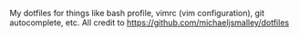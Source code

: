 My dotfiles for things like bash profile, vimrc (vim configuration), git autocomplete, etc.
All credit to https://github.com/michaeljsmalley/dotfiles
